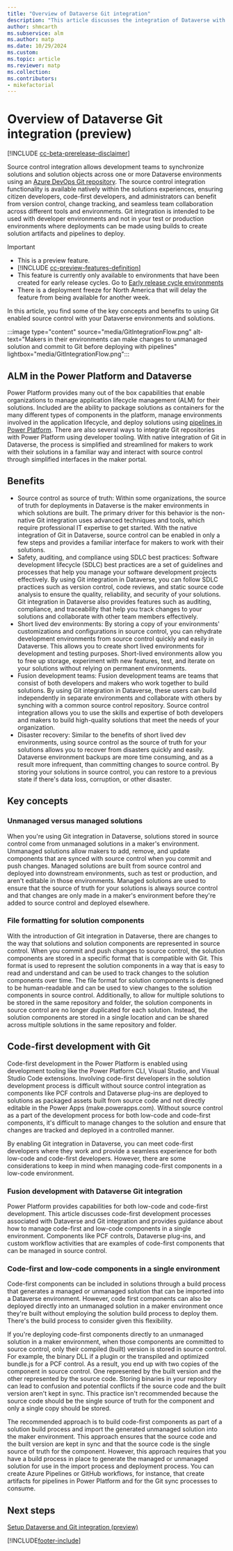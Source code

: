 ```yaml
---
title: "Overview of Dataverse Git integration"
description: "This article discusses the integration of Dataverse with Git, focusing on high level concepts and requirements."
author: shmcarth
ms.subservice: alm
ms.author: matp
ms.date: 10/29/2024
ms.custom: 
ms.topic: article
ms.reviewer: matp
ms.collection: 
ms.contributors:
- mikefactorial
---
```


# Overview of Dataverse Git integration (preview)

[!INCLUDE [cc-beta-prerelease-disclaimer](../../includes/cc-beta-prerelease-disclaimer.md)]

Source control integration allows development teams to synchronize solutions and solution objects across one or more Dataverse environments using an [Azure DevOps Git repository](../../azure/devops/repos/get-started/what-is-repos?view=azure-devops). The source control integration functionality is available natively within the solutions experiences, ensuring citizen developers, code-first developers, and administrators can benefit from version control, change tracking, and seamless team collaboration across different tools and environments. Git integration is intended to be used with developer environments and not in your test or production environments where deployments can be made using builds to create solution artifacts and pipelines to deploy.

> [!IMPORTANT]
>
> - This is a preview feature.
> - [!INCLUDE [cc-preview-features-definition](../../includes/cc-preview-features-definition.md)]
> - This feature is currently only available to environments that have been created for early release cycles. Go to [Early release cycle environments](/power-platform/admin/early-release#create-early-release-cycle-environments)
> - There is a deployment freeze for North America that will delay the feature from being available for another week.

In this article, you find some of the key concepts and benefits to using Git enabled source control with your Dataverse environments and solutions.

:::image type="content" source="media/GitIntegrationFlow.png" alt-text="Makers in their environments can make changes to unmanaged solution and commit to Git before deploying with pipelines" lightbox="media/GitIntegrationFlow.png":::

## ALM in the Power Platform and Dataverse

Power Platform provides many out of the box capabilities that enable organizations to manage application lifecycle management (ALM) for their solutions. Included are the ability to package solutions as containers for the many different types of components in the platform, manage environments involved in the application lifecycle, and deploy solutions using [pipelines in Power Platform](../pipelines.md). There are also several ways to integrate Git repositories with Power Platform using developer tooling. With native integration of Git in Dataverse, the process is simplified and streamlined for makers to work with their solutions in a familiar way and interact with source control through simplified interfaces in the maker portal.

## Benefits

- Source control as source of truth: Within some organizations, the source of truth for deployments in Dataverse is the maker environments in which solutions are built. The primary driver for this behavior is the non-native Git integration uses advanced techniques and tools, which require professional IT expertise to get started. With the native integration of Git in Dataverse, source control can be enabled in only a few steps and provides a familiar interface for makers to work with their solutions.
- Safety, auditing, and compliance using SDLC best practices: Software development lifecycle (SDLC) best practices are a set of guidelines and processes that help you manage your software development projects effectively. By using Git integration in Dataverse, you can follow SDLC practices such as version control, code reviews, and static source code analysis to ensure the quality, reliability, and security of your solutions. Git integration in Dataverse also provides features such as auditing, compliance, and traceability that help you track changes to your solutions and collaborate with other team members effectively.
- Short lived dev environments: By storing a copy of your environments' customizations and configurations in source control, you can rehydrate development environments from source control quickly and easily in Dataverse. This allows you to create short lived environments for development and testing purposes. Short-lived environments allow you to free up storage, experiment with new features, test, and iterate on your solutions without relying on permanent environments.
- Fusion development teams: Fusion development teams are teams that consist of both developers and makers who work together to build solutions. By using Git integration in Dataverse, these users can build independently in separate environments and collaborate with others by synching with a common source control repository.  Source control integration allows you to use the skills and expertise of both developers and makers to build high-quality solutions that meet the needs of your organization.
- Disaster recovery: Similar to the benefits of short lived dev environments, using source control as the source of truth for your solutions allows you to recover from disasters quickly and easily. Dataverse environment backups are more time consuming, and as a result more infrequent, than committing changes to source control. By storing your solutions in source control, you can restore to a previous state if there's data loss, corruption, or other disaster.

## Key concepts

### Unmanaged versus managed solutions

When you're using Git integration in Dataverse, solutions stored in source control come from unmanaged solutions in a maker's environment. Unmanaged solutions allow makers to add, remove, and update components that are synced with source control when you commit and push changes. Managed solutions are built from source control and deployed into downstream environments, such as test or production, and aren't editable in those environments. Managed solutions are used to ensure that the source of truth for your solutions is always source control and that changes are only made in a maker's environment before they're added to source control and deployed elsewhere.

### File formatting for solution components

With the introduction of Git integration in Dataverse, there are changes to the way that solutions and solution components are represented in source control. When you commit and push changes to source control, the solution components are stored in a specific format that is compatible with Git. This format is used to represent the solution components in a way that is easy to read and understand and can be used to track changes to the solution components over time. The file format for solution components is designed to be human-readable and can be used to view changes to the solution components in source control. Additionally, to allow for multiple solutions to be stored in the same repository and folder, the solution components in source control are no longer duplicated for each solution. Instead, the solution components are stored in a single location and can be shared across multiple solutions in the same repository and folder.

## Code-first development with Git

Code-first development in the Power Platform is enabled using development tooling like the Power Platform CLI, Visual Studio, and Visual Studio Code extensions. Involving code-first developers in the solution development process is difficult without source control integration as components like PCF controls and Dataverse plug-ins are deployed to solutions as packaged assets built from source code and not directly editable in the Power Apps (make.powerapps.com). Without source control as a part of the development process for both low-code and code-first components, it's difficult to manage changes to the solution and ensure that changes are tracked and deployed in a controlled manner.

By enabling Git integration in Dataverse, you can meet code-first developers where they work and provide a seamless experience for both low-code and code-first developers. However, there are some considerations to keep in mind when managing code-first components in a low-code environment.

### Fusion development with Dataverse Git integration

Power Platform provides capabilities for both low-code and code-first development. This article discusses code-first development processes associated with Dataverse and Git integration and provides guidance about how to manage code-first and low-code components in a single environment. Components like PCF controls, Dataverse plug-ins, and custom workflow activities that are examples of code-first components that can be managed in source control.

### Code-first and low-code components in a single environment

Code-first components can be included in solutions through a build process that generates a managed or unmanaged solution that can be imported into a Dataverse environment. However, code first components can also be deployed directly into an unmanaged solution in a maker environment once they're built without employing the solution build process to deploy them. There's the build process to consider given this flexibility.

If you're deploying code-first components directly to an unmanaged solution in a maker environment, when those components are committed to source control, only their compiled (built) version is stored in source control. For example, the binary DLL if a plugin or the transpiled and optimized bundle.js for a PCF control. As a result, you end up with two copies of the component in source control. One represented by the built version and the other represented by the source code. Storing binaries in your repository can lead to confusion and potential conflicts if the source code and the built version aren't kept in sync. This practice isn't recommended because the source code should be the single source of truth for the component and only a single copy should be stored.

The recommended approach is to build code-first components as part of a solution build process and import the generated unmanaged solution into the maker environment. This approach ensures that the source code and the built version are kept in sync and that the source code is the single source of truth for the component. However, this approach requires that you have a build process in place to generate the managed or unmanaged solution for use in the import process and deployment process. You can create Azure Pipelines or GitHub workflows, for instance, that create artifacts for pipelines in Power Platform and for the Git sync processes to consume.

## Next steps

[Setup Dataverse and Git integration (preview)](/power-platform/alm/git-integration/connecting-to-git)  

[!INCLUDE[footer-include](../../includes/footer-banner.md)]
